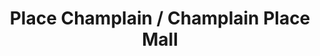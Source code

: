 ---
title: "Place Champlain / Champlain Place Mall"
url: /dieppe/place-champlain-champlain-place-mall/
shop: Einkaufszentrum
---